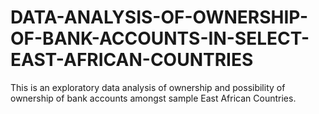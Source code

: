 # DATA-ANALYSIS-OF-OWNERSHIP-OF-BANK-ACCOUNTS-IN-SELECT-EAST-AFRICAN-COUNTRIES
This is an exploratory data analysis of ownership and possibility of ownership of bank accounts amongst sample East African Countries.
